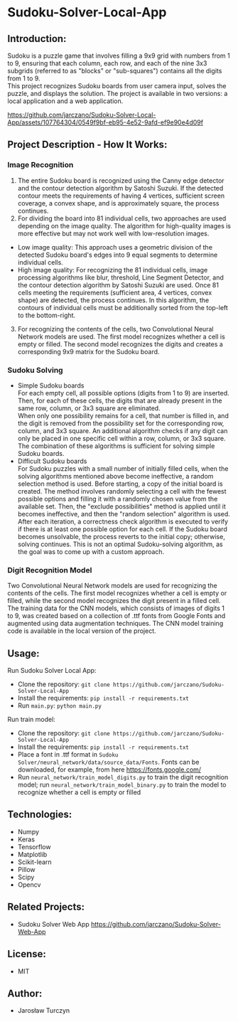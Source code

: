 # Sudoku-Solver-Local-App

## Introduction:
Sudoku is a puzzle game that involves filling a 9x9 grid with numbers from 1 to 9, ensuring that each column, each row, and each of the nine 3x3 subgrids (referred to as "blocks" or "sub-squares") contains all the digits from 1 to 9.  
This project recognizes Sudoku boards from user camera input, solves the puzzle, and displays the solution. The project is available in two versions: a local application and a web application.

https://github.com/jarczano/Sudoku-Solver-Local-App/assets/107764304/0549f9bf-eb95-4e52-9afd-ef9e90e4d09f

## Project Description - How It Works:

### Image Recognition  
1. The entire Sudoku board is recognized using the Canny edge detector and the contour detection algorithm by Satoshi Suzuki. If the detected contour meets the requirements of having 4 vertices, sufficient screen coverage, a convex shape, and is approximately square, the process continues.  
2. For dividing the board into 81 individual cells, two approaches are used depending on the image quality. The algorithm for high-quality images is more effective but may not work well with low-resolution images.  
- Low image quality: This approach uses a geometric division of the detected Sudoku board's edges into 9 equal segments to determine individual cells.  
- High image quality: For recognizing the 81 individual cells, image processing algorithms like blur, threshold, Line Segment Detector, and the contour detection algorithm by Satoshi Suzuki are used. Once 81 cells meeting the requirements (sufficient area, 4 vertices, convex shape) are detected, the process continues. In this algorithm, the contours of individual cells must be additionally sorted from the top-left to the bottom-right.  
3. For recognizing the contents of the cells, two Convolutional Neural Network models are used. The first model recognizes whether a cell is empty or filled. The second model recognizes the digits and creates a corresponding 9x9 matrix for the Sudoku board.  

### Sudoku Solving
- Simple Sudoku boards  
For each empty cell, all possible options (digits from 1 to 9) are inserted. Then, for each of these cells, the digits that are already present in the same row, column, or 3x3 square are eliminated.  
When only one possibility remains for a cell, that number is filled in, and the digit is removed from the possibility set for the corresponding row, column, and 3x3 square. An additional algorithm checks if any digit can only be placed in one specific cell within a row, column, or 3x3 square. The combination of these algorithms is sufficient for solving simple Sudoku boards.
- Difficult Sudoku boards  
For Sudoku puzzles with a small number of initially filled cells, when the solving algorithms mentioned above become ineffective, a random selection method is used. Before starting, a copy of the initial board is created. The method involves randomly selecting a cell with the fewest possible options and filling it with a randomly chosen value from the available set. Then, the "exclude possibilities" method is applied until it becomes ineffective, and then the "random selection" algorithm is used.  
After each iteration, a correctness check algorithm is executed to verify if there is at least one possible option for each cell. If the Sudoku board becomes unsolvable, the process reverts to the initial copy; otherwise, solving continues. This is not an optimal Sudoku-solving algorithm, as the goal was to come up with a custom approach.

### Digit Recognition Model
Two Convolutional Neural Network models are used for recognizing the contents of the cells. The first model recognizes whether a cell is empty or filled, while the second model recognizes the digit present in a filled cell.
The training data for the CNN models, which consists of images of digits 1 to 9, was created based on a collection of .ttf fonts from Google Fonts and augmented using data augmentation techniques.
The CNN model training code is available in the local version of the project.

## Usage:

Run Sudoku Solver Local App:
- Clone the repository: `git clone https://github.com/jarczano/Sudoku-Solver-Local-App`
- Install the requirements: `pip install -r requirements.txt`
- Run `main.py`: `python main.py`  

Run train model:
- Clone the repository: `git clone https://github.com/jarczano/Sudoku-Solver-Local-App`
- Install the requirements: `pip install -r requirements.txt`
- Place a font in .ttf format in `Sudoku Solver/neural_network/data/source_data/Fonts`. Fonts can be downloaded, for example, from here https://fonts.google.com/
- Run `neural_network/train_model_digits.py` to train the digit recognition model; run `neural_network/train_model_binary.py` to train the model to recognize whether a cell is empty or filled



## Technologies:
- Numpy
- Keras
- Tensorflow
- Matplotlib
- Scikit-learn
- Pillow
- Scipy
- Opencv

## Related Projects:
- Sudoku Solver Web App https://github.com/jarczano/Sudoku-Solver-Web-App
## License:
- MIT

## Author:
- Jarosław Turczyn
